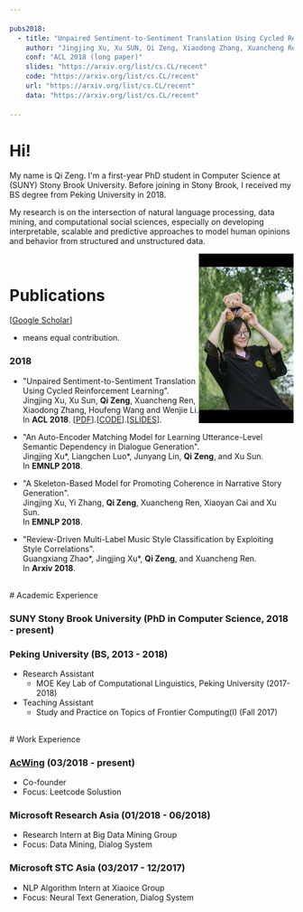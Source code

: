 ```yaml
---

pubs2018:   
  - title: "Unpaired Sentiment-to-Sentiment Translation Using Cycled Reinforcement Learning"
    author: "Jingjing Xu, Xu SUN, Qi Zeng, Xiaodong Zhang, Xuancheng Ren, Houfeng Wang and Wenjie Li"
    conf: "ACL 2018 (long paper)"
    slides: "https://arxiv.org/list/cs.CL/recent"
    code: "https://arxiv.org/list/cs.CL/recent"
    url: "https://arxiv.org/list/cs.CL/recent"
    data: "https://arxiv.org/list/cs.CL/recent"

---
```





# Hi!



My name is Qi Zeng. I'm a first-year PhD student in Computer Science at (SUNY) Stony Brook University. Before joining in Stony Brook, I received my BS degree from Peking University in 2018. 

My research is on the intersection of natural language processing, data mining, and computational social sciences, especially on developing interpretable, scalable and predictive approaches to model human opinions and behavior from structured and unstructured data. 


<img src="/images/pku_graduation.jpeg" class="floatpic" align = "right" height="300">



<br>

# Publications


[[Google Scholar](https://scholar.google.com/citations?user=lOEEhwgAAAAJ&hl=zh-CN)]

* means equal contribution.


### 2018


- "Unpaired Sentiment-to-Sentiment Translation Using Cycled Reinforcement Learning". <br>
  Jingjing Xu, Xu Sun, **Qi Zeng**, Xuancheng Ren, Xiaodong Zhang, Houfeng Wang and Wenjie Li. <br>
  In **ACL 2018**. [[PDF](https://arxiv.org/pdf/1805.05181.pdf)].[[CODE](https://github.com/pkuzengqi/Unpaired-Sentiment-Translation)].[[SLIDES](/files/ACL2018.pdf)].

- "An Auto-Encoder Matching Model for Learning Utterance-Level Semantic Dependency in Dialogue Generation". <br>
  Jingjing Xu\*, Liangchen Luo\*, Junyang Lin, **Qi Zeng**, and Xu Sun. <br>
  In **EMNLP 2018**. 

- "A Skeleton-Based Model for Promoting Coherence in Narrative Story Generation". <br>
  Jingjing Xu, Yi Zhang, **Qi Zeng**, Xuancheng Ren, Xiaoyan Cai and Xu Sun. <br>
  In **EMNLP 2018**.

- "Review-Driven Multi-Label Music Style Classification by Exploiting Style Correlations". <br>
  Guangxiang Zhao\*, Jingjing Xu\*, **Qi Zeng**, and Xuancheng Ren.<br>
  In **Arxiv 2018**. 

<!--

### Manuscripts

- "Text-Assisted Insight Ranking Using Header Semantics and Table Context". <br>
  **Qi Zeng**, Liangchen Luo, Wenhao Huang, Yang Tang, Shi Han and Dongmei Zhang. <br>
  Submitted to **CIKM 2018**, under review.



- "Learning Personalized End-to-End Goal-Oriented Dialog". <br>
  Liangchen Luo, Wenhao Huang, Jingtian Jiang, **Qi Zeng**, Xu Sun and Zaiqing Nie. <br>
  Submitted to **EMNLP 2018**, under review.



-->



<!---
{% for pub in page.pubs2018 %}
{% unless pub.hidden %}
  - {% if pub.url %} [{{pub.title}}]({{pub.url}}).
    {% else %} {{pub.title}}.
    {% endif %}<br>
    {{pub.author}}.<br>
    {{pub.conf}}.<br>
    {% if pub.address %}{{pub.address}}.
    {% endif %}{% if pub.slides %}[Slides]({{pub.slides}}).
    {% endif %}{% if pub.data %}[Data]({{pub.data}}).
    {% endif %}{% if pub.code %}[Code]({{pub.code}}).
    {% endif %}
{% endunless %}
{% endfor %}
-->




<br>
# Academic Experience



### SUNY Stony Brook University (PhD in Computer Science, 2018 - present) 
<!---
  - Advisor: [H. Andrew Schwartz][has]
  - Research Assistant
  	- [The HLAB: Human Language Analysis Beings][HLAB] (2018-present)
  - Teaching Assistant:
  	- ?? (Fall 2018)
-->


[has]:http://www3.cs.stonybrook.edu/~has/
[HLAB]:http://hlab.cs.stonybrook.edu/



### Peking University (BS, 2013 - 2018)
  - Research Assistant
    - MOE Key Lab of Computational Linguistics, Peking University (2017-2018)
  - Teaching Assistant
    - Study and Practice on Topics of Frontier Computing(I) (Fall 2017)


<br>
# Work Experience

### [AcWing](http://acwing.com) (03/2018 - present)
  - Co-founder
  - Focus: Leetcode Solustion

### Microsoft Research Asia (01/2018 - 06/2018)
  - Research Intern at Big Data Mining Group
  - Focus: Data Mining, Dialog System


### Microsoft STC Asia (03/2017 - 12/2017)
  - NLP Algorithm Intern at Xiaoice Group
  - Focus: Neural Text Generation, Dialog System

[AcWing]: http://acwing.com

<br>
<br>
<br>
<br>
<br>

